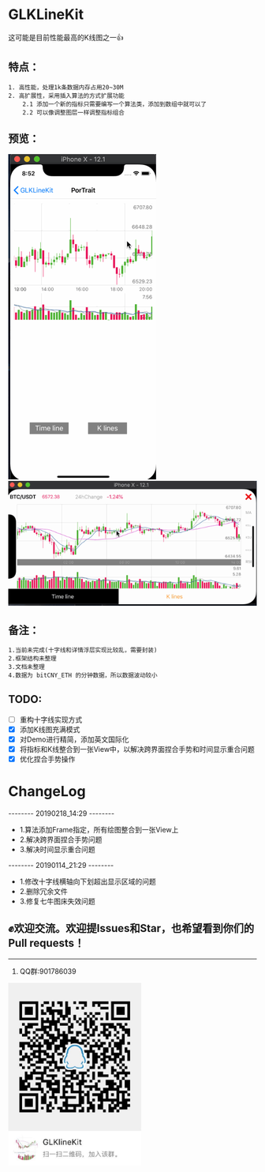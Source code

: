 # GLKLineKit
这可能是目前性能最高的K线图之一👍

## 特点：
	1. 高性能，处理1k条数据内存占用20~30M
	2. 高扩展性，采用插入算法的方式扩展功能
		2.1 添加一个新的指标只需要编写一个算法类，添加到数组中就可以了
		2.2 可以像调整图层一样调整指标组合
## 预览：	

![竖屏预览](https://github.com/ghostlordstar/PicRepo/blob/master/DemoShowImg/kline/kline_Demo_portrait_git_001.gif?raw=true)
![横屏预览](https://github.com/ghostlordstar/PicRepo/blob/master/DemoShowImg/kline/kline_Demo_landscape_git_001.gif?raw=true)
## 备注：
	1.当前未完成(十字线和详情浮层实现比较乱，需要封装)
	2.框架结构未整理
	3.文档未整理
	4.数据为 bitCNY_ETH 的分钟数据，所以数据波动较小

## TODO:
- [ ] 重构十字线实现方式
- [x] 添加K线图充满模式
- [x] 对Demo进行精简，添加英文国际化
- [x] 将指标和K线整合到一张View中，以解决跨界面捏合手势和时间显示重合问题
- [x] 优化捏合手势操作

# ChangeLog


-------- 20190218_14:29 --------
* 1.算法添加Frame指定，所有绘图整合到一张View上
* 2.解决跨界面捏合手势问题
* 3.解决时间显示重合问题


-------- 20190114_21:29 --------
* 1.修改十字线横轴向下划超出显示区域的问题
* 2.删除冗余文件
* 3.修复七牛图床失效问题



##  ✊欢迎交流。欢迎提Issues和Star，也希望看到你们的Pull requests！

----
1. QQ群:901786039
<img src="https://github.com/ghostlordstar/PicRepo/blob/master/DemoShowImg/kline/kline_qqGroup_qrcode.jpeg?raw=true"  height="370" width="270">

